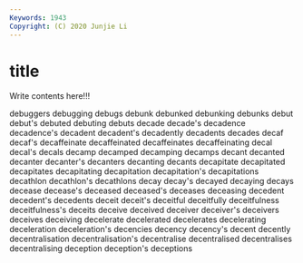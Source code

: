 ```yaml
---
Keywords: 1943
Copyright: (C) 2020 Junjie Li
---
```


# title

Write contents here!!!

debuggers 
debugging 
debugs 
debunk 
debunked 
debunking 
debunks 
debut 
debut's 
debuted
debuting 
debuts 
decade 
decade's 
decadence 
decadence's 
decadent 
decadent's 
decadently 
decadents
decades 
decaf 
decaf's 
decaffeinate 
decaffeinated 
decaffeinates 
decaffeinating 
decal 
decal's 
decals
decamp 
decamped 
decamping 
decamps 
decant 
decanted 
decanter 
decanter's 
decanters 
decanting
decants 
decapitate 
decapitated 
decapitates 
decapitating 
decapitation 
decapitation's 
decapitations 
decathlon 
decathlon's
decathlons 
decay 
decay's 
decayed 
decaying 
decays 
decease 
decease's 
deceased 
deceased's
deceases 
deceasing 
decedent 
decedent's 
decedents 
deceit 
deceit's 
deceitful 
deceitfully 
deceitfulness
deceitfulness's 
deceits 
deceive 
deceived 
deceiver 
deceiver's 
deceivers 
deceives 
deceiving 
decelerate
decelerated 
decelerates 
decelerating 
deceleration 
deceleration's 
decencies 
decency 
decency's 
decent 
decently
decentralisation 
decentralisation's 
decentralise 
decentralised 
decentralises 
decentralising 
deception 
deception's 
deceptions 
